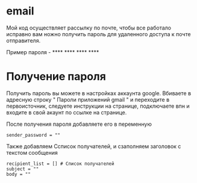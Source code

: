 # email

Мой код осуществляет рассылку по почте, чтобы все работало исправно вам ножно получить пароль для удаленного доступа к почте отправителя. 

Пример пароля - **** **** **** ****

# Получение пароля
Получить пароль вы можете в настройках аккаунта google. Вбиваете в адресную строку " Пароли приложений gmail " и переходите в первоисточник, следуете инструкции на странице, подключаете впн и входите в свой акаунт по ссылке на странице. 

После получения пароля добавляете его в переменную

    sender_password = ""

Также добавляем Ссписок получателей, и сзаполняем заголовок с текстом сообщения

    recipient_list = [] # Список получателей
    subject = ""
    body = ""
  
